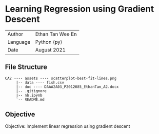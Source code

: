 # Learning Regression using Gradient Descent

|               |                       |
|---------------|-----------------------|
|   Author      |   Ethan Tan Wee En    |
|   Language    |   Python (py)         |
|   Date        |   August 2021         |

## File Structure

```
CA2 ---- assets ---- scatterplot-best-fit-lines.png
     |-- data ---- fish.csv
     |-- doc ---- DAAA2A03_P2012085_EthanTan_A2.docx
     |-- .gitignore
     |-- nb.ipynb
     `-- README.md
```

## Objective

Objective: Implement linear regression using gradient descent